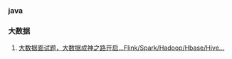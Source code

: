 ### java



### 大数据

1. [大数据面试题，大数据成神之路开启...Flink/Spark/Hadoop/Hbase/Hive...](https://github.com/wangzhiwubigdata/God-Of-BigData)

